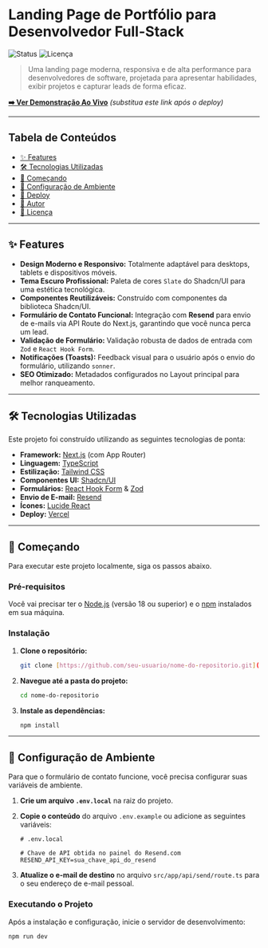 # Landing Page de Portfólio para Desenvolvedor Full-Stack

![Status](https://img.shields.io/badge/status-conclu%C3%ADdo-brightgreen)
![Licença](https://img.shields.io/badge/licen%C3%A7a-MIT-blue)

> Uma landing page moderna, responsiva e de alta performance para desenvolvedores de software, projetada para apresentar habilidades, exibir projetos e capturar leads de forma eficaz.

**[➡️ Ver Demonstração Ao Vivo](https://[natanaelsilva].com.br)** _(substitua este link após o deploy)_

---

## Tabela de Conteúdos

- [✨ Features](#-features)
- [🛠️ Tecnologias Utilizadas](#️-tecnologias-utilizadas)
- [🚀 Começando](#-começando)
- [🔧 Configuração de Ambiente](#-configuração-de-ambiente)
- [🚀 Deploy](#-deploy)
- [👤 Autor](#-autor)
- [📝 Licença](#-licença)

---

## ✨ Features

- **Design Moderno e Responsivo:** Totalmente adaptável para desktops, tablets e dispositivos móveis.
- **Tema Escuro Profissional:** Paleta de cores `Slate` do Shadcn/UI para uma estética tecnológica.
- **Componentes Reutilizáveis:** Construído com componentes da biblioteca Shadcn/UI.
- **Formulário de Contato Funcional:** Integração com **Resend** para envio de e-mails via API Route do Next.js, garantindo que você nunca perca um lead.
- **Validação de Formulário:** Validação robusta de dados de entrada com `Zod` e `React Hook Form`.
- **Notificações (Toasts):** Feedback visual para o usuário após o envio do formulário, utilizando `sonner`.
- **SEO Otimizado:** Metadados configurados no Layout principal para melhor ranqueamento.

---

## 🛠️ Tecnologias Utilizadas

Este projeto foi construído utilizando as seguintes tecnologias de ponta:

- **Framework:** [Next.js](https://nextjs.org/) (com App Router)
- **Linguagem:** [TypeScript](https://www.typescriptlang.org/)
- **Estilização:** [Tailwind CSS](https://tailwindcss.com/)
- **Componentes UI:** [Shadcn/UI](https://ui.shadcn.com/)
- **Formulários:** [React Hook Form](https://react-hook-form.com/) & [Zod](https://zod.dev/)
- **Envio de E-mail:** [Resend](https://resend.com/)
- **Ícones:** [Lucide React](https://lucide.dev/)
- **Deploy:** [Vercel](https://vercel.com/)

---

## 🚀 Começando

Para executar este projeto localmente, siga os passos abaixo.

### Pré-requisitos

Você vai precisar ter o [Node.js](https://nodejs.org/) (versão 18 ou superior) e o [npm](https://www.npmjs.com/) instalados em sua máquina.

### Instalação

1.  **Clone o repositório:**
    ```bash
    git clone [https://github.com/seu-usuario/nome-do-repositorio.git](https://github.com/seu-usuario/nome-do-repositorio.git)
    ```
2.  **Navegue até a pasta do projeto:**
    ```bash
    cd nome-do-repositorio
    ```
3.  **Instale as dependências:**
    ```bash
    npm install
    ```

---

## 🔧 Configuração de Ambiente

Para que o formulário de contato funcione, você precisa configurar suas variáveis de ambiente.

1.  **Crie um arquivo `.env.local`** na raiz do projeto.
2.  **Copie o conteúdo** do arquivo `.env.example` ou adicione as seguintes variáveis:

    ```env
    # .env.local

    # Chave de API obtida no painel do Resend.com
    RESEND_API_KEY=sua_chave_api_do_resend
    ```

3.  **Atualize o e-mail de destino** no arquivo `src/app/api/send/route.ts` para o seu endereço de e-mail pessoal.

### Executando o Projeto

Após a instalação e configuração, inicie o servidor de desenvolvimento:

```bash
npm run dev